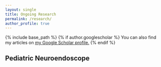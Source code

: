 ```yaml
---
layout: single
title: Ongoing Research
permalink: /research/
author_profile: true
---
```

{% include base_path %}
{% if author.googlescholar %}
  You can also find my articles on <u><a href="{{author.googlescholar}}">my Google Scholar profile</a>.</u>
{% endif %}
## Pediatric Neuroendoscope

